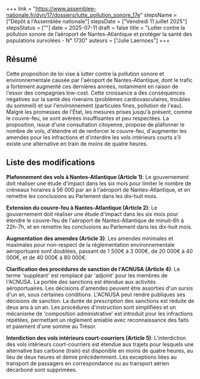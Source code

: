 +++
link = "https://www.assemblee-nationale.fr/dyn/17/dossiers/lutte_pollution_sonore_17e"
stepsName = ["Dépôt à l'Assemblée nationale"]
stepsDate = ["Vendredi 11 juillet 2025"]
stepsStatus = [""]
date = 2025-07-11
draft = false
title = "Lutter contre la pollution sonore de l’aéroport de Nantes-Atlantique et protéger la santé des populations survolées - N° 1730"
auteurs = ["Julie Laernoes"]
+++

## Résumé

Cette proposition de loi vise à lutter contre la pollution sonore et environnementale causée par l'aéroport de Nantes-Atlantique, dont le trafic a fortement augmenté ces dernières années, notamment en raison de l'essor des compagnies low-cost. Cette croissance a des conséquences négatives sur la santé des riverains (problèmes cardiovasculaires, troubles du sommeil) et sur l'environnement (particules fines, pollution de l'eau). Malgré les promesses de l'État, les mesures prises jusqu'à présent, comme le couvre-feu, se sont avérées insuffisantes et peu respectées. La proposition, issue d'une consultation citoyenne, propose de plafonner le nombre de vols, d'étendre et de renforcer le couvre-feu, d'augmenter les amendes pour les infractions et d'interdire les vols intérieurs courts s'il existe une alternative en train de moins de quatre heures.

## Liste des modifications

**Plafonnement des vols à Nantes-Atlantique (Article 1)**: Le gouvernement doit réaliser une étude d'impact dans les six mois pour limiter le nombre de créneaux horaires à 56 000 par an à l'aéroport de Nantes-Atlantique, et en remettre les conclusions au Parlement dans les dix-huit mois.

**Extension du couvre-feu à Nantes-Atlantique (Article 2)**: Le gouvernement doit réaliser une étude d'impact dans les six mois pour étendre le couvre-feu de l'aéroport de Nantes-Atlantique de minuit-6h à 22h-7h, et en remettre les conclusions au Parlement dans les dix-huit mois.

**Augmentation des amendes (Article 3)**: Les amendes minimales et maximales pour non-respect de la réglementation environnementale aéroportuaire sont doublées, passant de 1 500€ à 3 000€, de 20 000€ à 40 000€, et de 40 000€ à 80 000€.

**Clarification des procédures de sanction de l'ACNUSA (Article 4)**: Le terme 'suppléant' est remplacé par 'adjoint' pour les membres de l'ACNUSA. La portée des sanctions est étendue aux activités aéroportuaires. Les décisions d'amendes peuvent être assorties d'un sursis d'un an, sous certaines conditions. L'ACNUSA peut rendre publiques ses décisions de sanction. La durée de prescription des sanctions est réduite de deux ans à un an. Les procédures d'instruction sont simplifiées et un mécanisme de 'composition administrative' est introduit pour les infractions répétées, permettant un règlement amiable avec reconnaissance des faits et paiement d'une somme au Trésor.

**Interdiction des vols intérieurs court-courriers (Article 5)**: L'interdiction des vols intérieurs court-courriers est étendue aux trajets pour lesquels une alternative bas carbone (train) est disponible en moins de quatre heures, au lieu de deux heures et demie précédemment. Les exceptions liées au transport de passagers en correspondance ou au transport aérien décarboné sont supprimées.

